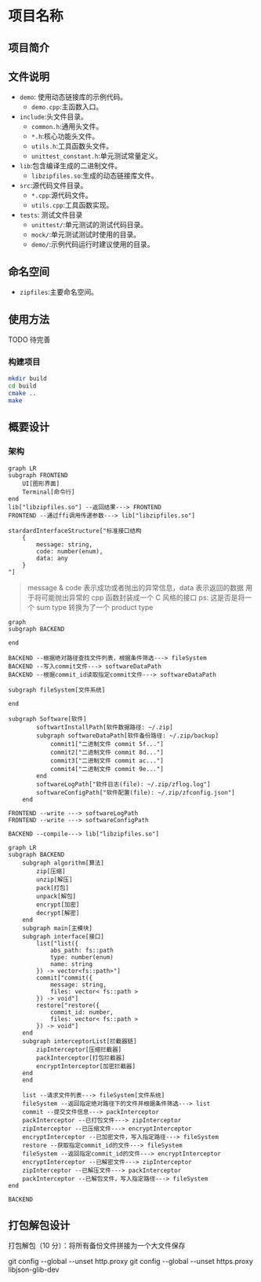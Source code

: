 # 项目名称

## 项目简介

## 文件说明

- `demo`: 使用动态链接库的示例代码。
  - `demo.cpp`:主函数入口。
- `include`:头文件目录。
  - `common.h`:通用头文件。
  - `*.h`:核心功能头文件。
  - `utils.h`:工具函数头文件。
  - `unittest_constant.h`:单元测试常量定义。
- `lib`:包含编译生成的二进制文件。
  - `libzipfiles.so`:生成的动态链接库文件。
- `src`:源代码文件目录。
  - `*.cpp`:源代码文件。
  - `utils.cpp`:工具函数实现。
- `tests`: 测试文件目录
  - `unittest/`:单元测试的测试代码目录。
  - `mock/`:单元测试测试时使用的目录。
  - `demo/`:示例代码运行时建议使用的目录。

## 命名空间

- `zipfiles`:主要命名空间。

## 使用方法

TODO 待完善

### 构建项目

```sh
mkdir build
cd build
cmake ..
make
```

## 概要设计

### 架构

```mermaid
graph LR
subgraph FRONTEND
    UI[图形界面]
    Terminal[命令行]
end
lib["libzipfiles.so"] --返回结果---> FRONTEND
FRONTEND --通过ffi调用传递参数---> lib["libzipfiles.so"]

stardardInterfaceStructure["标准接口结构
    {
        message: string,
        code: number(enum),
        data: any
    }
"]
```

> message & code 表示成功或者抛出的异常信息，data 表示返回的数据
> 用于将可能抛出异常的 cpp 函数封装成一个 C 风格的接口
> ps: 这是否是将一个 sum type 转换为了一个 product type

```mermaid
graph
subgraph BACKEND

end

BACKEND --根据绝对路径查找文件列表，根据条件筛选---> fileSystem
BACKEND --写入commit文件---> softwareDataPath
BACKEND --根据commit_id读取指定commit文件---> softwareDataPath

subgraph fileSystem[文件系统]

end

subgraph Software[软件]
        softwartInstallPath[软件数据路径: ~/.zip]
        subgraph softwareDataPath[软件备份路径: ~/.zip/backup]
            commit1["二进制文件 commit 5f..."]
            commit2["二进制文件 commit 8d..."]
            commit3["二进制文件 commit ac..."]
            commit4["二进制文件 commit 9e..."]
        end
        softwareLogPath["软件日志(file): ~/.zip/zflog.log"]
        softwareConfigPath["软件配置(file): ~/.zip/zfconfig.json"]
    end

FRONTEND --write ---> softwareLogPath
FRONTEND --write ---> softwareConfigPath

BACKEND --compile---> lib["libzipfiles.so"]
```

```mermaid
graph LR
subgraph BACKEND
    subgraph algorithm[算法]
        zip[压缩]
        unzip[解压]
        pack[打包]
        unpack[解包]
        encrypt[加密]
        decrypt[解密]
    end
    subgraph main[主模块]
    subgraph interface[接口]
        list["list({
            abs_path: fs::path
            type: number(enum)
            name: string
        }) -> vector<fs::path>"]
        commit["commit({
            message: string,
            files: vector< fs::path >
        }) -> void"]
        restore["restore({
            commit_id: number,
            files: vector< fs::path >
        }) -> void"]
    end
    subgraph interceptorList[拦截器链]
        zipInterceptor[压缩拦截器]
        packInterceptor[打包拦截器]
        encryptInterceptor[加密拦截器]
    end
    end

    list --请求文件列表---> fileSystem[文件系统]
    fileSystem --返回指定绝对路径下的文件并根据条件筛选---> list
    commit --提交文件信息---> packInterceptor
    packInterceptor --已打包文件---> zipInterceptor
    zipInterceptor --已压缩文件---> encryptInterceptor
    encryptInterceptor --已加密文件，写入指定路径---> fileSystem
    restore --获取指定commit_id的文件---> fileSystem
    fileSystem --返回指定commit_id的文件---> encryptInterceptor
    encryptInterceptor --已解密文件---> zipInterceptor
    zipInterceptor --已解压文件---> packInterceptor
    packInterceptor --已解包文件，写入指定路径---> fileSystem
end

BACKEND
```

## 打包解包设计

打包解包（10 分）：将所有备份文件拼接为一个大文件保存

git config --global --unset http.proxy
git config --global --unset https.proxy
libjson-glib-dev